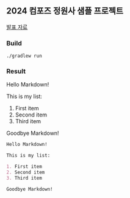 ## 2024 컴포즈 정원사 샘플 프로젝트

[발표 자료](https://speakerdeck.com/jisungbin/2024-keompojeu-jeongweonsa)

### Build

```
./gradlew run
```

### Result

Hello Markdown!

This is my list:

1. First item
2. Second item
3. Third item

Goodbye Markdown!

```markdown
Hello Markdown!

This is my list:

1. First item
2. Second item
3. Third item

Goodbye Markdown!
```
